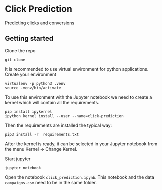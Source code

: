 # Click Prediction
Predicting clicks and conversions

## Getting started
Clone the repo

```
git clone 
```

It is recommended to use virtual environment for python applications. Create your environment 

```
virtualenv -p python3 .venv
source .venv/bin/activate
```

To use this environment with the Jupyter notebook we need to create a kernel which will contain all the requirements.

```
pip install ipykernel
ipython kernel install --user --name=click-prediction
```

Then the requirements are installed the typical way:

```pip3 install -r  requirements.txt```

After the kernel is ready, it can be selected in your Jupyter notebook from the menu Kernel -> Change Kernel.

Start jupyter

```
jupyter notebook
```

Open the notebook `click_prediction.ipynb`. This notebook and the data `campaigns.csv` need to be in the same folder.

